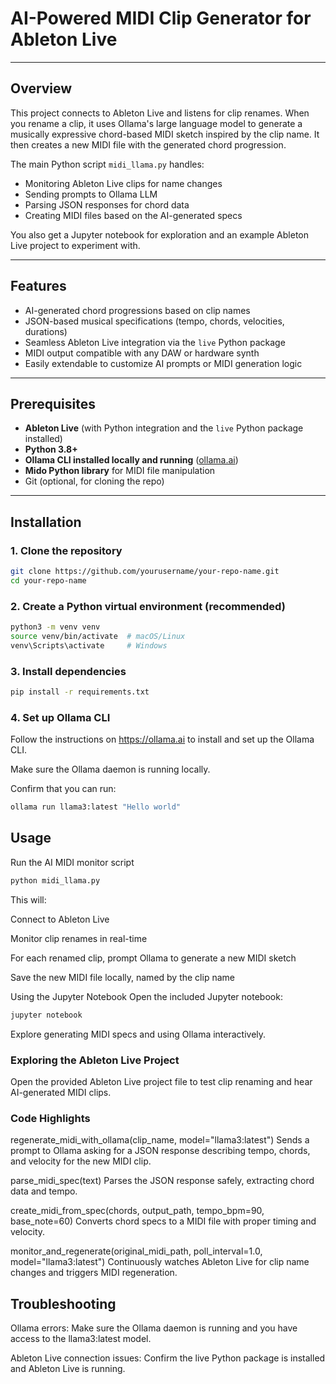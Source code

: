 # AI-Powered MIDI Clip Generator for Ableton Live

---

## Overview

This project connects to Ableton Live and listens for clip renames. When you rename a clip, it uses Ollama's large language model to generate a musically expressive chord-based MIDI sketch inspired by the clip name. It then creates a new MIDI file with the generated chord progression.

The main Python script `midi_llama.py` handles:

- Monitoring Ableton Live clips for name changes  
- Sending prompts to Ollama LLM  
- Parsing JSON responses for chord data  
- Creating MIDI files based on the AI-generated specs

You also get a Jupyter notebook for exploration and an example Ableton Live project to experiment with.

---

## Features

- AI-generated chord progressions based on clip names  
- JSON-based musical specifications (tempo, chords, velocities, durations)  
- Seamless Ableton Live integration via the `live` Python package  
- MIDI output compatible with any DAW or hardware synth  
- Easily extendable to customize AI prompts or MIDI generation logic  

---

## Prerequisites

- **Ableton Live** (with Python integration and the `live` Python package installed)  
- **Python 3.8+**  
- **Ollama CLI installed locally and running** ([ollama.ai](https://ollama.ai))  
- **Mido Python library** for MIDI file manipulation  
- Git (optional, for cloning the repo)  

---

## Installation

### 1. Clone the repository

```bash
git clone https://github.com/yourusername/your-repo-name.git
cd your-repo-name
```

### 2. Create a Python virtual environment (recommended)
```bash
python3 -m venv venv
source venv/bin/activate  # macOS/Linux
venv\Scripts\activate     # Windows
```

### 3. Install dependencies
```bash
pip install -r requirements.txt
```

### 4. Set up Ollama CLI
Follow the instructions on https://ollama.ai to install and set up the Ollama CLI.

Make sure the Ollama daemon is running locally.

Confirm that you can run:

```bash
ollama run llama3:latest "Hello world"
```

## Usage

Run the AI MIDI monitor script
```bash
python midi_llama.py
```

This will:

Connect to Ableton Live

Monitor clip renames in real-time

For each renamed clip, prompt Ollama to generate a new MIDI sketch

Save the new MIDI file locally, named by the clip name

Using the Jupyter Notebook
Open the included Jupyter notebook:

```bash
jupyter notebook
```

Explore generating MIDI specs and using Ollama interactively.

### Exploring the Ableton Live Project
Open the provided Ableton Live project file to test clip renaming and hear AI-generated MIDI clips.

### Code Highlights
regenerate_midi_with_ollama(clip_name, model="llama3:latest")
Sends a prompt to Ollama asking for a JSON response describing tempo, chords, and velocity for the new MIDI clip.

parse_midi_spec(text)
Parses the JSON response safely, extracting chord data and tempo.

create_midi_from_spec(chords, output_path, tempo_bpm=90, base_note=60)
Converts chord specs to a MIDI file with proper timing and velocity.

monitor_and_regenerate(original_midi_path, poll_interval=1.0, model="llama3:latest")
Continuously watches Ableton Live for clip name changes and triggers MIDI regeneration.

## Troubleshooting
Ollama errors: Make sure the Ollama daemon is running and you have access to the llama3:latest model.

Ableton Live connection issues: Confirm the live Python package is installed and Ableton Live is running.